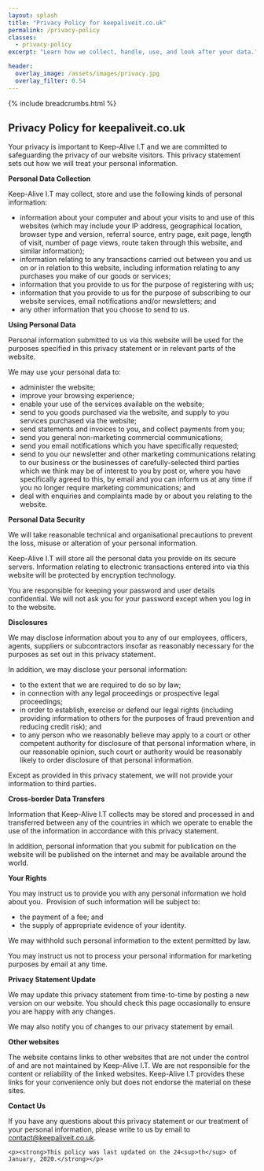 ```yaml
---
layout: splash
title: "Privacy Policy for keepaliveit.co.uk"
permalink: /privacy-policy
classes:
  - privacy-policy
excerpt: "Learn how we collect, handle, use, and look after your data."

header:
  overlay_image: /assets/images/privacy.jpg
  overlay_filter: 0.54
---
```


{% include breadcrumbs.html %}

## Privacy Policy for keepaliveit.co.uk

<div class="wpb_wrapper">
    <p>Your privacy is important to Keep-Alive I.T and we are committed to safeguarding the privacy of our website
        visitors. This privacy statement sets out how we will treat your personal information.</p>
    <p><strong>Personal Data Collection</strong></p>
    <p>Keep-Alive I.T may collect, store and use the following kinds of personal information:</p>
    <ul>
        <li>information about your computer and about your visits to and use of this websites (which may include your IP
            address, geographical location, browser type and version, referral source, entry page, exit page, length of
            visit, number of page views, route taken through this website, and similar information);
        </li>
        <li>information relating to any transactions carried out between you and us on or in relation to this website,
            including information relating to any purchases you make of our goods or services;
        </li>
        <li>information that you provide to us for the purpose of registering with us;</li>
        <li>information that you provide to us for the purpose of subscribing to our website services, email
            notifications and/or newsletters; and
        </li>
        <li>any other information that you choose to send to us.</li>
    </ul>
    <p><strong>Using Personal Data</strong></p>
    <p>Personal information submitted to us via this website will be used for the purposes specified in this privacy
        statement or in relevant parts of the website.</p>
    <p>We may use your personal data to:</p>
    <ul>
        <li>administer the website;</li>
        <li>improve your browsing experience;</li>
        <li>enable your use of the services available on the website;</li>
        <li>send to you goods purchased via the website, and supply to you services purchased via the website;</li>
        <li>send statements and invoices to you, and collect payments from you;</li>
        <li>send you general non-marketing commercial communications;</li>
        <li>send you email notifications which you have specifically requested;</li>
        <li>send to you our newsletter and other marketing communications relating to our business or the businesses of
            carefully-selected third parties which we think may be of interest to you by post or, where you have
            specifically agreed to this, by email and you can inform us at any time if you no longer require marketing
            communications; and
        </li>
        <li>deal with enquiries and complaints made by or about you relating to the website.</li>
    </ul>
    <p><strong>Personal Data Security</strong></p>
    <p>We will take reasonable technical and organisational precautions to prevent the loss, misuse or alteration of
        your personal information.</p>
    <p>Keep-Alive I.T will store all the personal data you provide on its secure servers. Information relating to
        electronic transactions entered into via this website will be protected by encryption technology.</p>
    <p>You are responsible for keeping your password and user details confidential. We will not ask you for your
        password except when you log in to the website.</p>
    <p><strong>Disclosures</strong></p>
    <p>We may disclose information about you to any of our employees, officers, agents, suppliers or subcontractors
        insofar as reasonably necessary for the purposes as set out in this privacy statement.</p>
    <p>In addition, we may disclose your personal information:</p>
    <ul>
        <li>to the extent that we are required to do so by law;</li>
        <li>in connection with any legal proceedings or prospective legal proceedings;</li>
        <li>in order to establish, exercise or defend our legal rights (including providing information to others for
            the purposes of fraud prevention and reducing credit risk); and
        </li>
        <li>to any person who we reasonably believe may apply to a court or other competent authority for disclosure of
            that personal information where, in our reasonable opinion, such court or authority would be reasonably
            likely to order disclosure of that personal information.
        </li>
    </ul>
    <p>Except as provided in this privacy statement, we will not provide your information to third parties.</p>
    <p><strong>Cross-border Data Transfers</strong></p>
    <p>Information that Keep-Alive I.T collects may be stored and processed in and transferred between any of the
        countries in which we operate to enable the use of the information in accordance with this privacy
        statement.</p>
    <p>In addition, personal information that you submit for publication on the website will be published on the
        internet and may be available around the world.</p>
    <p><strong>Your Rights</strong></p>
    <p>You may instruct us to provide you with any personal information we hold about you.&nbsp; Provision of such
        information will be subject to:</p>
    <ul>
        <li>the payment of a fee; and</li>
        <li>the supply of appropriate evidence of your identity.</li>
    </ul>
    <p>We may withhold such personal information to the extent permitted by law.</p>
    <p>You may instruct us not to process your personal information for marketing purposes by email at any time.</p>
    <p><strong>Privacy Statement Update</strong></p>
    <p>We may update this privacy statement from time-to-time by posting a new version on our website. You should
        check this page occasionally to ensure you are happy with any changes.</p>
    <p>We may also notify you of changes to our privacy statement by email.</p>
    <p><strong>Other websites</strong></p>
    <p>The website contains links to other websites that are not under the control of and are not maintained by Keep-Alive I.T. We are not responsible for the content or reliability of the linked websites. Keep-Alive I.T provides
        these links for your convenience only but does not endorse the material on these sites.</p>
    <p><strong>Contact Us</strong></p>
    <p>If you have any questions about this privacy statement or our treatment of your personal information, please
        write to us by email to <a href="mailto:contact@keepaliveit.co.uk">contact@keepaliveit.co.uk</a>.</p>
    
    <p><strong>This policy was last updated on the 24<sup>th</sup> of January, 2020.</strong></p>
</div>
